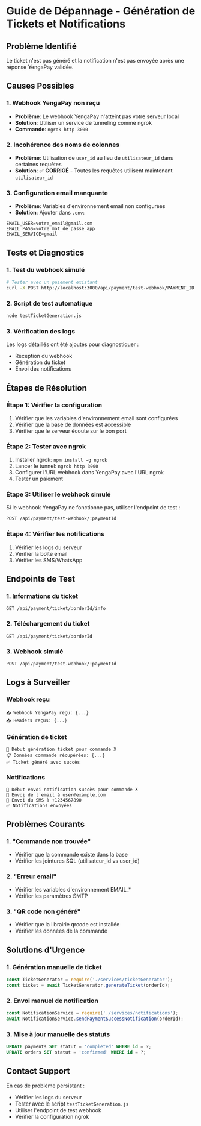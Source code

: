 # Guide de Dépannage - Génération de Tickets et Notifications

## Problème Identifié

Le ticket n'est pas généré et la notification n'est pas envoyée après une réponse YengaPay validée.

## Causes Possibles

### 1. Webhook YengaPay non reçu
- **Problème**: Le webhook YengaPay n'atteint pas votre serveur local
- **Solution**: Utiliser un service de tunneling comme ngrok
- **Commande**: `ngrok http 3000`

### 2. Incohérence des noms de colonnes
- **Problème**: Utilisation de `user_id` au lieu de `utilisateur_id` dans certaines requêtes
- **Solution**: ✅ **CORRIGÉ** - Toutes les requêtes utilisent maintenant `utilisateur_id`

### 3. Configuration email manquante
- **Problème**: Variables d'environnement email non configurées
- **Solution**: Ajouter dans `.env`:
```
EMAIL_USER=votre_email@gmail.com
EMAIL_PASS=votre_mot_de_passe_app
EMAIL_SERVICE=gmail
```

## Tests et Diagnostics

### 1. Test du webhook simulé
```bash
# Tester avec un paiement existant
curl -X POST http://localhost:3000/api/payment/test-webhook/PAYMENT_ID
```

### 2. Script de test automatique
```bash
node testTicketGeneration.js
```

### 3. Vérification des logs
Les logs détaillés ont été ajoutés pour diagnostiquer :
- Réception du webhook
- Génération du ticket
- Envoi des notifications

## Étapes de Résolution

### Étape 1: Vérifier la configuration
1. Vérifier que les variables d'environnement email sont configurées
2. Vérifier que la base de données est accessible
3. Vérifier que le serveur écoute sur le bon port

### Étape 2: Tester avec ngrok
1. Installer ngrok: `npm install -g ngrok`
2. Lancer le tunnel: `ngrok http 3000`
3. Configurer l'URL webhook dans YengaPay avec l'URL ngrok
4. Tester un paiement

### Étape 3: Utiliser le webhook simulé
Si le webhook YengaPay ne fonctionne pas, utiliser l'endpoint de test :
```bash
POST /api/payment/test-webhook/:paymentId
```

### Étape 4: Vérifier les notifications
1. Vérifier les logs du serveur
2. Vérifier la boîte email
3. Vérifier les SMS/WhatsApp

## Endpoints de Test

### 1. Informations du ticket
```
GET /api/payment/ticket/:orderId/info
```

### 2. Téléchargement du ticket
```
GET /api/payment/ticket/:orderId
```

### 3. Webhook simulé
```
POST /api/payment/test-webhook/:paymentId
```

## Logs à Surveiller

### Webhook reçu
```
📥 Webhook YengaPay reçu: {...}
📥 Headers reçus: {...}
```

### Génération de ticket
```
🎫 Début génération ticket pour commande X
📋 Données commande récupérées: {...}
✅ Ticket généré avec succès
```

### Notifications
```
📧 Début envoi notification succès pour commande X
📧 Envoi de l'email à user@example.com
📱 Envoi du SMS à +1234567890
✅ Notifications envoyées
```

## Problèmes Courants

### 1. "Commande non trouvée"
- Vérifier que la commande existe dans la base
- Vérifier les jointures SQL (utilisateur_id vs user_id)

### 2. "Erreur email"
- Vérifier les variables d'environnement EMAIL_*
- Vérifier les paramètres SMTP

### 3. "QR code non généré"
- Vérifier que la librairie qrcode est installée
- Vérifier les données de la commande

## Solutions d'Urgence

### 1. Génération manuelle de ticket
```javascript
const TicketGenerator = require('./services/ticketGenerator');
const ticket = await TicketGenerator.generateTicket(orderId);
```

### 2. Envoi manuel de notification
```javascript
const NotificationService = require('./services/notifications');
await NotificationService.sendPaymentSuccessNotification(orderId);
```

### 3. Mise à jour manuelle des statuts
```sql
UPDATE payments SET statut = 'completed' WHERE id = ?;
UPDATE orders SET statut = 'confirmed' WHERE id = ?;
```

## Contact Support

En cas de problème persistant :
- Vérifier les logs du serveur
- Tester avec le script `testTicketGeneration.js`
- Utiliser l'endpoint de test webhook
- Vérifier la configuration ngrok